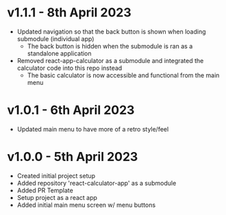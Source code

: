 # v1.1.1 - 8th April 2023

- Updated navigation so that the back button is shown when loading submodule (individual app)
  - The back button is hidden when the submodule is ran as a standalone application
- Removed react-app-calculator as a submodule and integrated the calculator code into this repo instead
  - The basic calculator is now accessible and functional from the main menu

# v1.0.1 - 6th April 2023

- Updated main menu to have more of a retro style/feel

# v1.0.0 - 5th April 2023

- Created initial project setup
- Added repository 'react-calculator-app' as a submodule
- Added PR Template
- Setup project as a react app
- Added initial main menu screen w/ menu buttons
